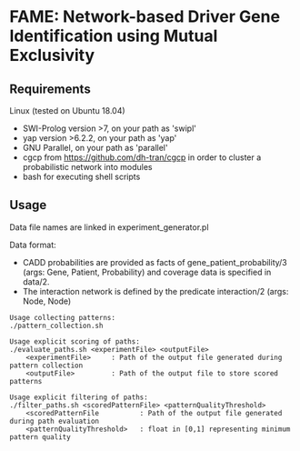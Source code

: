 # FAME: Network-based Driver Gene Identification using Mutual Exclusivity

## Requirements

Linux (tested on Ubuntu 18.04)

* SWI-Prolog version >7, on your path as 'swipl'
* yap version >6.2.2, on your path as 'yap'
* GNU Parallel, on your path as 'parallel'
* cgcp from https://github.com/dh-tran/cgcp in order to cluster a probabilistic network into modules
* bash for executing shell scripts

## Usage

Data file names are linked in experiment_generator.pl

Data format:

* CADD probabilities are provided as facts of gene_patient_probability/3 (args: Gene, Patient, Probability)
and coverage data is specified in data/2.
* The interaction network is defined by the predicate interaction/2 (args: Node, Node)

```
Usage collecting patterns:
./pattern_collection.sh

Usage explicit scoring of paths:
./evaluate_paths.sh <experimentFile> <outputFile>
    <experimentFile>     : Path of the output file generated during pattern collection
    <outputFile>         : Path of the output file to store scored patterns

Usage explicit filtering of paths:
./filter_paths.sh <scoredPatternFile> <patternQualityThreshold>
    <scoredPatternFile          : Path of the output file generated during path evaluation
    <patternQualityThreshold>   : float in [0,1] representing minimum pattern quality
```


